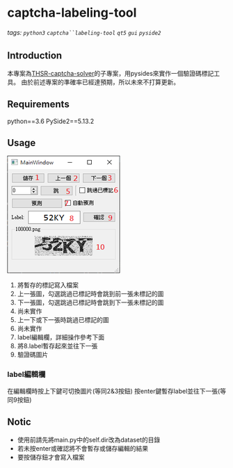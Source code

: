 # captcha-labeling-tool
###### tags: `python3` `captcha``labeling-tool` `qt5` `gui` `pyside2`

## Introduction

本專案為[THSR-captcha-solver](https://github.com/y252328/THSR-captcha-solver)的子專案，用pysides來實作一個驗證碼標記工具。
由於前述專案的準確率已經達預期，所以未來不打算更新。


## Requirements
python==3.6
PySide2==5.13.2

## Usage
![](./img/MainWindow.PNG)

1. 將暫存的標記寫入檔案
2. 上一張圖，勾選跳過已標記時會跳到前一張未標記的圖
3. 下一張圖，勾選跳過已標記時會跳到下一張未標記的圖
5. 尚未實作
6. 上一下或下一張時跳過已標記的圖
7. 尚未實作
8. label編輯欄，詳細操作參考下面
9. 將8.label暫存起來並往下一張
10. 驗證碼圖片

### label編輯欄
在編輯欄時按上下鍵可切換圖片(等同2&3按鈕)
按enter鍵暫存label並往下一張(等同9按鈕)

## Notic
* 使用前請先將main.py中的self.dir改為dataset的目錄
* 若未按enter或確認將不會暫存或儲存編輯的結果
* 要按儲存鈕才會寫入檔案
